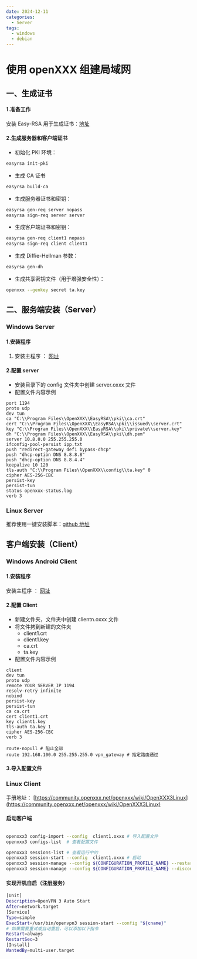 ```yaml
---
date: 2024-12-11
categories:
  - Server
tags:
  - windows
  - debian
---
```


# 使用 openXXX 组建局域网

## 一、生成证书

#### 1.准备工作

安装 Easy-RSA 用于生成证书：[地址](https://github.com/OpenXXX/easy-rsa)

#### 2.生成服务器和客户端证书

- 初始化 PKI 环境：

```bash
easyrsa init-pki
```

- 生成 CA 证书

```bash
easyrsa build-ca
```

- 生成服务器证书和密钥：

```bash
easyrsa gen-req server nopass
easyrsa sign-req server server
```

- 生成客户端证书和密钥：

```bash
easyrsa gen-req client1 nopass
easyrsa sign-req client client1
```

- 生成 Diffie-Hellman 参数：

```bash
easyrsa gen-dh
```

- 生成共享密钥文件（用于增强安全性）：

```bash
openxxx --genkey secret ta.key
```

## 二、服务端安装（Server）

### Windows Server

#### 1.安装程序

1. 安装主程序 ： [网址](https://openxxx.net/community-downloads/)

#### 2.配置 server

- 安装目录下的 config 文件夹中创建 server.oxxx 文件
- 配置文件内容示例

```
port 1194
proto udp
dev tun
ca "C:\\Program Files\\OpenXXX\\EasyRSA\\pki\\ca.crt"
cert "C:\\Program Files\\OpenXXX\\EasyRSA\\pki\\issued\\server.crt"
key "C:\\Program Files\\OpenXXX\\EasyRSA\\pki\\private\\server.key"
dh "C:\\Program Files\\OpenXXX\\EasyRSA\\pki\\dh.pem"
server 10.8.0.0 255.255.255.0
ifconfig-pool-persist ipp.txt
push "redirect-gateway def1 bypass-dhcp"
push "dhcp-option DNS 8.8.8.8"
push "dhcp-option DNS 8.8.4.4"
keepalive 10 120
tls-auth "C:\\Program Files\\OpenXXX\\config\\ta.key" 0
cipher AES-256-CBC
persist-key
persist-tun
status openxxx-status.log
verb 3
```

### Linux Server

推荐使用一键安装脚本：[github 地址](https://github.com/hwdsl2/openxxx-install)

## 客户端安装（Client）

### Windows Android Client

#### 1.安装程序

安装主程序 ： [网址](https://openxxx.net/client/)

#### 2.配置 Client

- 新建文件夹，文件夹中创建 clientn.oxxx 文件
- 将文件拷到新建的文件夹
  - client1.crt
  - client1.key
  - ca.crt
  - ta.key
- 配置文件内容示例

```
client
dev tun
proto udp
remote YOUR_SERVER_IP 1194
resolv-retry infinite
nobind
persist-key
persist-tun
ca ca.crt
cert client1.crt
key client1.key
tls-auth ta.key 1
cipher AES-256-CBC
verb 3

route-nopull # 阻止全部
route 192.168.100.0 255.255.255.0 vpn_gateway # 指定路由通过
```

#### 3.导入配置文件

### Linux Client

手册地址： [https://community.openxxx.net/openxxx/wiki/OpenXXX3Linux](https://community.openxxx.net/openxxx/wiki/OpenXXX3Linux)

#### 启动客户端

```bash

openxxx3 config-import --config  client1.oxxx # 导入配置文件
openxxx3 configs-list  # 查看配置文件

openxxx3 sessions-list # 查看运行中的
openxxx3 session-start --config  client1.oxxx # 启动
openxxx3 session-manage --config ${CONFIGURATION_PROFILE_NAME} --restart # 重启
openxxx3 session-manage --config ${CONFIGURATION_PROFILE_NAME} --disconnect # 断开
```

#### 实现开机自启（注册服务）

```bash
[Unit]
Description=OpenVPN 3 Auto Start
After=network.target
[Service]
Type=simple
ExecStart=/usr/bin/openvpn3 session-start --config "${cname}"
# 如果需要重试或自动重启，可以添加以下指令
Restart=always
RestartSec=3
[Install]
WantedBy=multi-user.target
```
